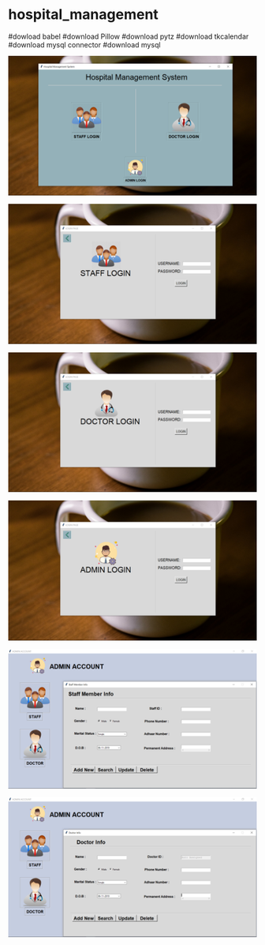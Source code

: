 # hospital_management
#dowload babel
#download Pillow
#download pytz
#download tkcalendar
#download mysql connector
#download mysql


![Finished App](https://github.com/MohitVerma786/hospital_management/blob/master/Screenshot%20(9).png)

![Finished App](https://github.com/MohitVerma786/hospital_management/blob/master/Screenshot%20(10).png)

![Finished App](https://github.com/MohitVerma786/hospital_management/blob/master/Screenshot%20(11).png)

![Finished App](https://github.com/MohitVerma786/hospital_management/blob/master/Screenshot%20(12).png)

![Finished App](https://github.com/MohitVerma786/hospital_management/blob/master/Screenshot%20(21).png)

![Finished App](https://github.com/MohitVerma786/hospital_management/blob/master/Screenshot%20(22).png)
